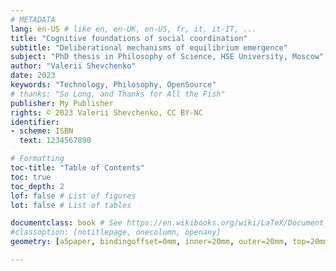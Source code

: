 ```yaml
---
# METADATA
lang: en-US # like en, en-UK, en-US, fr, it, it-IT, ...
title: "Cognitive foundations of social coordination"
subtitle: "Deliberational mechanisms of equilibrium emergence"
subject: "PhD thesis in Philosophy of Science, HSE University, Moscow"
author: "Valerii Shevchenko"
date: 2023
keywords: "Technology, Philosophy, OpenSource"
# thanks: "So Long, and Thanks for All the Fish"
publisher: My Publisher
rights: © 2023 Valerii Shevchenko, CC BY-NC
identifier:
- scheme: ISBN
  text: 1234567890

# Formatting
toc-title: "Table of Contents"
toc: true
toc_depth: 2
lof: false # List of figures
lot: false # List of tables

documentclass: book # See https://en.wikibooks.org/wiki/LaTeX/Document_Structure#Document_classes
#classoption: [notitlepage, onecolumn, openany]
geometry: [a5paper, bindingoffset=0mm, inner=20mm, outer=20mm, top=20mm, bottom=20mm] # See https://ctan.org/pkg/geometry

---
```

